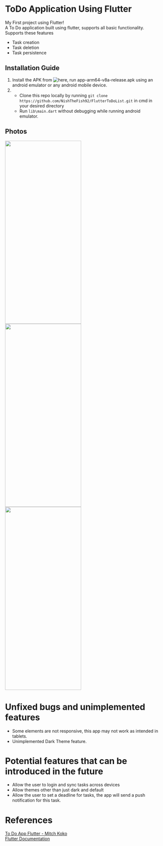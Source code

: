 # ToDo Application Using Flutter
My First project using Flutter!\
A To Do application built using flutter, supports all basic functionality.\
Supports these features
- Task creation
- Task deletion
- Task persistence
## Installation Guide
1) Install the APK from ![here](https://github.com/NishTheFish92/FlutterToDoList/releases/tag/NishToDov1), run app-arm64-v8a-release.apk using an android emulator or any android mobile device.
2) - Clone this repo locally by running ```git clone https://github.com/NishTheFish92/FlutterToDoList.git``` in cmd in your desired directory
   - Run ```lib\main.dart``` without debugging while running android emulator.
## Photos
<img src="https://github.com/user-attachments/assets/43dcf4fe-21d8-4f85-9b25-a6657723f4dd" width = "250" height = "600"/><br/>
<img src="https://github.com/user-attachments/assets/c6363695-8e74-40ca-8822-6ad5012394ff" width = "250" height = "600"/><br/>
<img src="https://github.com/user-attachments/assets/0f4f3b3d-dc29-431b-b5ee-083c10a1c0e3" width = "250" height = "600"/><br/>

# Unfixed bugs and unimplemented features
- Some elements are not responsive, this app may not work as intended in tablets.
- Unimplemented Dark Theme feature.

# Potential features that can be introduced in the future
- Allow the user to login and sync tasks across devices
- Allow themes other than just dark and default
- Allow the user to set a deadline for tasks, the app will send a push notification for this task.

# References
<a href = "https://www.youtube.com/watch?v=mMgr47QBZWA&list=PLlvRDpXh1Se6FF_srf1fcahvQX3qFk86v">To Do App Flutter - Mitch Koko<a/> <br/>
<a href = "https://docs.flutter.dev/">Flutter Documentation<a/>


